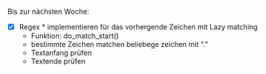 Bis zur nächsten Woche:
- [x] Regex \* implementieren für das vorhergende Zeichen mit Lazy matching
	-  Funktion: do_match_start()
	- bestimmte Zeichen matchen beliebege zeichen mit "."
	- Textanfang prüfen
	- Textende prüfen